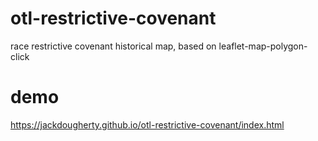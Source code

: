 # otl-restrictive-covenant
race restrictive covenant historical map, based on leaflet-map-polygon-click

# demo
https://jackdougherty.github.io/otl-restrictive-covenant/index.html


